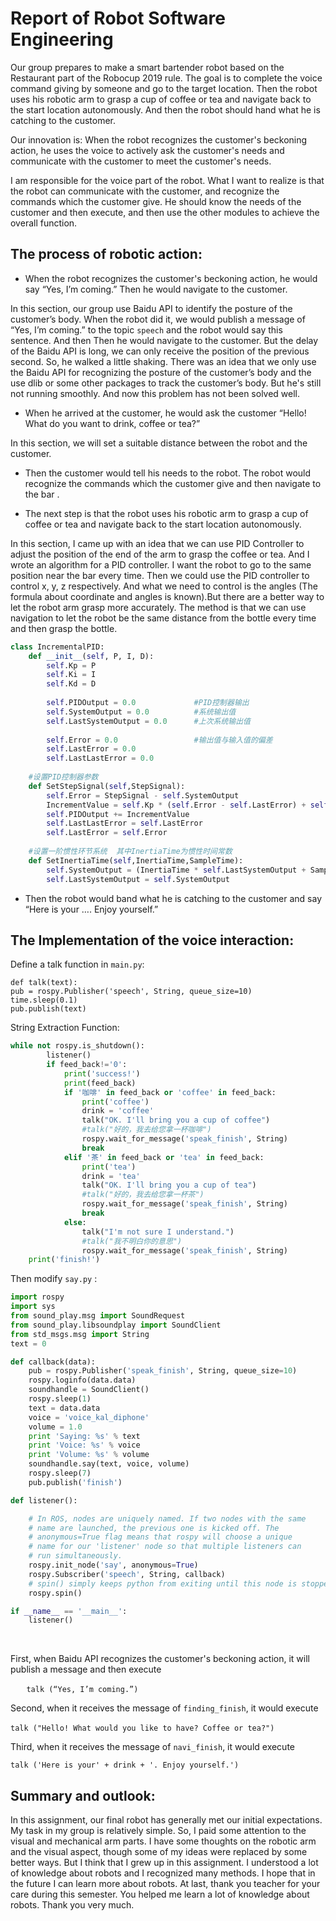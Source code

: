 # Report of Robot Software Engineering 



​Our group prepares to make a smart bartender robot based on the Restaurant part of the Robocup 2019 rule. The goal is to complete the voice command giving by someone and go to the target location. Then the robot uses his robotic arm to grasp a cup of coffee or tea and navigate back to the start location autonomously. And then the robot should hand what he is catching to the customer.

​Our innovation is: When the robot recognizes the customer's beckoning action, he uses the voice to actively ask the customer's needs and communicate with the customer to meet the customer's needs.

​I am responsible for the voice part of the robot. What I want to realize is that the robot can communicate with the customer, and recognize the commands which the customer give. He should know the needs of the customer and then execute, and then use the other modules to achieve the overall function.

## The process of robotic action:

- When the robot recognizes the customer's beckoning action, he would say “Yes, I’m coming.” Then he would navigate to the customer.

​In this section, our group use Baidu API to identify the posture of the customer’s body. When the robot did it, we would publish a message of “Yes, I’m coming.” to the topic `speech` and the robot would say this sentence. And then Then he would navigate to the customer. But the delay of the Baidu API is long, we can only receive the position of the previous second. So, he walked a little shaking. There was an idea that we only use the Baidu API for recognizing the posture of the customer’s body and the use dlib or some other packages to track the customer’s body. But he's still not running smoothly. And now this problem has not been solved well. 

- When he arrived at the customer, he would ask the customer “Hello! What do you want to drink, coffee or tea?”

​In this section, we will set a suitable distance between the robot and the customer.

- Then the customer would tell his needs to the robot. The robot would recognize the commands which the customer give and then navigate to the bar .

 

- The next step is that the robot uses his robotic arm to grasp a cup of coffee or tea and navigate back to the start location autonomously.

​In this section, I came up with an idea that we can use PID Controller to adjust the position of the end of the arm to grasp the coffee or tea. And I wrote an algorithm for a PID controller. I want the robot to go to the same position near the bar every time. Then we could use the PID controller to control x, y, z respectively. And what we need to control is the angles (The formula about coordinate and angles is known).But there are a better way to let the robot arm grasp more accurately. The method is that we can use navigation to let the robot be the same distance from the bottle every time and then grasp the bottle.

```python
class IncrementalPID:
    def __init__(self, P, I, D):
        self.Kp = P
        self.Ki = I
        self.Kd = D
 
        self.PIDOutput = 0.0             #PID控制器输出
        self.SystemOutput = 0.0          #系统输出值
        self.LastSystemOutput = 0.0      #上次系统输出值
 
        self.Error = 0.0                 #输出值与输入值的偏差
        self.LastError = 0.0
        self.LastLastError = 0.0
 
    #设置PID控制器参数
    def SetStepSignal(self,StepSignal):
        self.Error = StepSignal - self.SystemOutput
        IncrementValue = self.Kp * (self.Error - self.LastError) + self.Ki * self.Error + self.Kd * (self.Error - 2 * self.LastError + self.LastLastError)
        self.PIDOutput += IncrementValue
        self.LastLastError = self.LastError
        self.LastError = self.Error
 
    #设置一阶惯性环节系统  其中InertiaTime为惯性时间常数
    def SetInertiaTime(self,InertiaTime,SampleTime):
        self.SystemOutput = (InertiaTime * self.LastSystemOutput + SampleTime * self.PIDOutput) / (SampleTime + InertiaTime)
        self.LastSystemOutput = self.SystemOutput
```

- Then the robot would band what he is catching to the customer and say “Here is your …. Enjoy yourself.”

## The Implementation of the voice interaction:

Define a talk function in `main.py`:

```
def talk(text):
pub = rospy.Publisher('speech', String, queue_size=10)
time.sleep(0.1)
pub.publish(text)  
```

String Extraction Function:

```python
while not rospy.is_shutdown():
		listener()
		if feed_back!='0':
			print('success!')
			print(feed_back)
			if '咖啡' in feed_back or 'coffee' in feed_back:
				print('coffee')
				drink = 'coffee'
				talk("OK. I'll bring you a cup of coffee")
				#talk("好的，我去给您拿一杯咖啡")
				rospy.wait_for_message('speak_finish', String)
				break 
			elif '茶' in feed_back or 'tea' in feed_back:
				print('tea')
				drink = 'tea'
				talk("OK. I'll bring you a cup of tea")
				#talk("好的，我去给您拿一杯茶")
				rospy.wait_for_message('speak_finish', String)
				break
			else:
				talk("I'm not sure I understand.")
				#talk("我不明白你的意思")
				rospy.wait_for_message('speak_finish', String)
	print('finish!')
```
Then modify `say.py` :

```python
import rospy
import sys
from sound_play.msg import SoundRequest
from sound_play.libsoundplay import SoundClient
from std_msgs.msg import String
text = 0

def callback(data):
    pub = rospy.Publisher('speak_finish', String, queue_size=10)
    rospy.loginfo(data.data)
    soundhandle = SoundClient()
    rospy.sleep(1)
    text = data.data
    voice = 'voice_kal_diphone'
    volume = 1.0
    print 'Saying: %s' % text
    print 'Voice: %s' % voice
    print 'Volume: %s' % volume
    soundhandle.say(text, voice, volume)
    rospy.sleep(7)
    pub.publish('finish')

def listener():

    # In ROS, nodes are uniquely named. If two nodes with the same
    # name are launched, the previous one is kicked off. The
    # anonymous=True flag means that rospy will choose a unique
    # name for our 'listener' node so that multiple listeners can
    # run simultaneously.
    rospy.init_node('say', anonymous=True)
    rospy.Subscriber('speech', String, callback)
    # spin() simply keeps python from exiting until this node is stopped
    rospy.spin()

if __name__ == '__main__':
    listener()
```

​     

​First, when Baidu API recognizes the customer's beckoning action, it will publish a message and then execute 

​      `   talk (“Yes, I’m coming.”)`

​Second, when it receives the message of `finding_finish`, it would execute

​      `talk ("Hello! What would you like to have? Coffee or tea?")`

​Third, when it receives the message of `navi_finish`, it would execute

`talk ('Here is your' + drink + '. Enjoy yourself.')`

## Summary and outlook:

In this assignment, our final robot has generally met our initial expectations. My task in my group is relatively simple. So, I paid some attention to the visual and mechanical arm parts. I have some thoughts on the robotic arm and the visual aspect, though some of my ideas were replaced by some better ways. But I think that I grew up in this assignment. I understood a lot of knowledge about robots and I recognized many methods. I hope that in the future I can learn more about robots. At last, thank you teacher for your care during this semester. You helped me learn a lot of knowledge about robots. Thank you very much.
